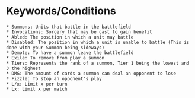 # Keywords/Conditions
	* Summons: Units that battle in the battlefield
	* Invocations: Sorcery that may be cast to gain benefit
	* Abled: The position in which a unit may battle
	* Disabled: The position in which a unit is unable to battle (This is done with your Summon being sideways)
	* Demote: To have a summon leave the battlefield
	* Exile: To remove from play a summon
	* Tiers: Represents the rank of a summon, Tier 1 being the lowest and 3 the highest
	* DMG: The amount of cards a summon can deal an opponent to lose
	* Fizzle: To stop an opponent's play
	* L/x: Limit x per turn
	* Lx: Limit x per match
	